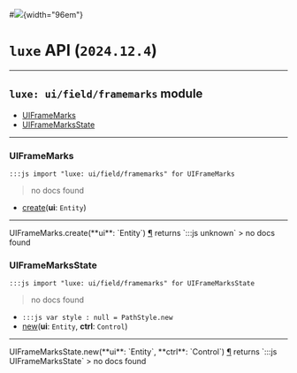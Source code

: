 #![](../../../../../../../../../images/luxe-dark.svg){width="96em"}

# `luxe` API (`2024.12.4`)  


---

## `luxe: ui/field/framemarks` module

- [UIFrameMarks](#uiframemarks)   
- [UIFrameMarksState](#uiframemarksstate)   

---

### UIFrameMarks
`:::js import "luxe: ui/field/framemarks" for UIFrameMarks`
> no docs found

- [create](#UIFrameMarks.create)(**ui**: `Entity`)

<hr/>
<endpoint module="luxe: ui/field/framemarks" class="UIFrameMarks" signature="create(ui : Entity)"></endpoint>
<signature id="UIFrameMarks.create">UIFrameMarks.create(**ui**: `Entity`)
<a class="headerlink" href="#UIFrameMarks.create" title="Permanent link">¶</a></signature>
<span class='api_ret'>returns</span> `:::js unknown`
> no docs found   

### UIFrameMarksState
`:::js import "luxe: ui/field/framemarks" for UIFrameMarksState`
> no docs found

- `:::js var style : null = PathStyle.new`
- [new](#UIFrameMarksState.new+2)(**ui**: `Entity`, **ctrl**: `Control`)

<hr/>
<endpoint module="luxe: ui/field/framemarks" class="UIFrameMarksState" signature="new(ui : Entity, ctrl : Control)"></endpoint>
<signature id="UIFrameMarksState.new+2">UIFrameMarksState.new(**ui**: `Entity`, **ctrl**: `Control`)
<a class="headerlink" href="#UIFrameMarksState.new+2" title="Permanent link">¶</a></signature>
<span class='api_ret'>returns</span> `:::js UIFrameMarksState`
> no docs found   

